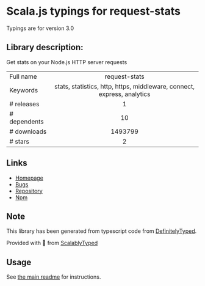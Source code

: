 
# Scala.js typings for request-stats

Typings are for version 3.0

## Library description:
Get stats on your Node.js HTTP server requests

|                    |                 |
| ------------------ | :-------------: |
| Full name          | request-stats |
| Keywords           | stats, statistics, http, https, middleware, connect, express, analytics |
| # releases         | 1 |
| # dependents       | 10 |
| # downloads        | 1493799 |
| # stars            | 2 |

## Links
- [Homepage](https://github.com/watson/request-stats)
- [Bugs](https://github.com/watson/request-stats/issues)
- [Repository](https://github.com/watson/request-stats)
- [Npm](https://www.npmjs.com/package/request-stats)
    


## Note
This library has been generated from typescript code from [DefinitelyTyped](https://definitelytyped.org).

Provided with :purple_heart: from [ScalablyTyped](https://github.com/oyvindberg/ScalablyTyped)

## Usage
See [the main readme](../../readme.md) for instructions.


